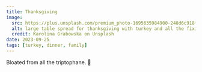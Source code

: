 ```yaml
---
title: Thanksgiving
image:
  src: https://plus.unsplash.com/premium_photo-1695635984900-248d6c918ff9?q=80&w=1740&auto=format&fit=crop&ixlib=rb-4.0.3&ixid=M3wxMjA3fDB8MHxwaG90by1wYWdlfHx8fGVufDB8fHx8fA%3D%3D
  alt: large table spread for thanksgiving with turkey and all the fixings.
  credit: Karolina Grabowska on Unsplash
date: 2023-09-25
tags: [turkey, dinner, family]
---
```


Bloated from all the triptophane. 🦃
